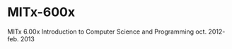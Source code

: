 MITx-600x
=========

MITx 6.00x Introduction to Computer Science and Programming
oct. 2012- feb. 2013
